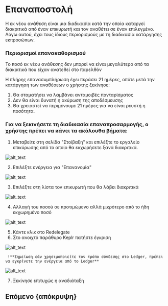 <!--
παραγγελία: 3
-->

# Επαναποστολή

Η εκ νέου ανάθεση είναι μια διαδικασία κατά την οποία καταργεί διακριτικά από έναν επικυρωτή και τον αναθέτει σε έναν επιλεγμένο. Λόγω αυτού, έχει τους ίδιους περιορισμούς με τη διαδικασία κατάργησης εκπροσώπων.


### Περιορισμοί επανακαθορισμού

Το ποσό εκ νέου ανάθεσης δεν μπορεί να είναι μεγαλύτερο από τα διακριτικά που είχαν ανατεθεί στο παρελθόν

Η πλήρης επανασυμπλήρωση έχει περάσει 21 ημέρες, οπότε μετά την κατάργηση των αναθέσεων ο χρήστης ξεκίνησε:



1. Θα σταματήσει να λαμβάνει ανταμοιβές πονταρίσματος
2. Δεν θα είναι δυνατή η ακύρωση της αποδέσμευσης
3. Θα χρειαστεί να περιμένουμε 21 ημέρες για να είναι ρευστή η ποσότητα.

### Για να ξεκινήσετε τη διαδικασία επαναπροσαρμογής, ο χρήστης πρέπει να κάνει τα ακόλουθα βήματα:

1. Μεταβείτε στη σελίδα "Στοίβαξη" και επιλέξτε το εργαλείο επικύρωσης από το οποίο θα εκχωρήσετε ξανά διακριτικά.

![alt_text](./images/delegate/1.png "image_tooltip")

2. Επιλέξτε ενέργεια για "Επανανομία"

![alt_text](./images/redelegate/1.png "image_tooltip")

3. Επιλέξτε στη λίστα τον επικυρωτή που θα λάβει διακριτικά

![alt_text](./images/redelegate/2.png "image_tooltip")

4. Αλλαγή του ποσού σε προτιμώμενο αλλά μικρότερο από το ήδη εκχωρημένο ποσό

![alt_text](./images/redelegate/3.png "image_tooltip")

5. Κάντε κλικ στο Redelegate
6. Στο ανοιχτό παράθυρο Keplr πατήστε έγκριση

![alt_text](./images/redelegate/4.png "image_tooltip")


     !**Σημείωση εάν χρησιμοποιείτε τον τρόπο σύνδεσης στο Ledger, πρέπει να εγκρίνετε την ενέργεια από το Ledger**

![alt_text](./images/delegate/6.png "image_tooltip")


7. Ξεκίνησε επιτυχώς η αναδιάταξη


## Επόμενο {απόκρυψη}
